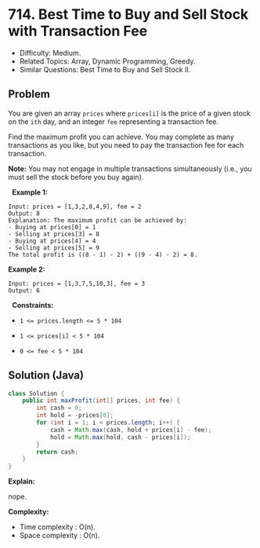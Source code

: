# 714. Best Time to Buy and Sell Stock with Transaction Fee

- Difficulty: Medium.
- Related Topics: Array, Dynamic Programming, Greedy.
- Similar Questions: Best Time to Buy and Sell Stock II.

## Problem

You are given an array ```prices``` where ```prices[i]``` is the price of a given stock on the ```ith``` day, and an integer ```fee``` representing a transaction fee.

Find the maximum profit you can achieve. You may complete as many transactions as you like, but you need to pay the transaction fee for each transaction.

**Note:** You may not engage in multiple transactions simultaneously (i.e., you must sell the stock before you buy again).

 
**Example 1:**

```
Input: prices = [1,3,2,8,4,9], fee = 2
Output: 8
Explanation: The maximum profit can be achieved by:
- Buying at prices[0] = 1
- Selling at prices[3] = 8
- Buying at prices[4] = 4
- Selling at prices[5] = 9
The total profit is ((8 - 1) - 2) + ((9 - 4) - 2) = 8.
```

**Example 2:**

```
Input: prices = [1,3,7,5,10,3], fee = 3
Output: 6
```

 
**Constraints:**


	
- ```1 <= prices.length <= 5 * 104```
	
- ```1 <= prices[i] < 5 * 104```
	
- ```0 <= fee < 5 * 104```



## Solution (Java)

```java
class Solution {
    public int maxProfit(int[] prices, int fee) {
        int cash = 0;
        int hold = -prices[0];
        for (int i = 1; i < prices.length; i++) {
            cash = Math.max(cash, hold + prices[i] - fee);
            hold = Math.max(hold, cash - prices[i]);
        }
        return cash;
    }
}
```

**Explain:**

nope.

**Complexity:**

* Time complexity : O(n).
* Space complexity : O(n).
